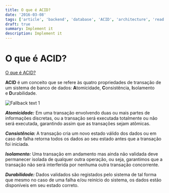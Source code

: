 ```yaml
---
title: O que é ACID?
date: '2016-03-08'
tags: ['article', 'backend', 'database', 'ACID', 'architecture', 'read', 'withResume']
draft: true
summary: Implement it
description: Implement it
---
```


# O que é ACID?


[O que é ACID?](https://medium.com/opensanca/o-que-%C3%A9-acid-59b11a81e2c6)


**ACID** é um conceito que se refere às quatro propriedades de transação de um sistema de banco de dados: **A**tomicidade, **C**onsistência, **I**solamento e **D**urabilidade.

![Fallback text 1](/static/assets/pasted-image-20221005202721.png)


**_Atomicidade:_** Em uma transação envolvendo duas ou mais partes de informações discretas, ou a transação será executada totalmente ou não será executada, garantindo assim que as transações sejam atômicas.

**_Consistência:_** A transação cria um novo estado válido dos dados ou em caso de falha retorna todos os dados ao seu estado antes que a transação foi iniciada.

**_Isolamento:_** Uma transação em andamento mas ainda não validada deve permanecer isolada de qualquer outra operação, ou seja, garantimos que a transação não será interferida por nenhuma outra transação concorrente.

**_Durabilidade:_** Dados validados são registados pelo sistema de tal forma que mesmo no caso de uma falha e/ou reinício do sistema, os dados estão disponíveis em seu estado correto.



